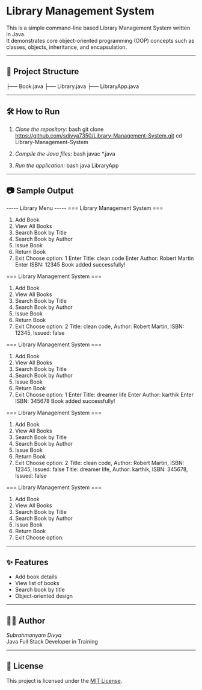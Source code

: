 # Library Management System

This is a simple command-line based Library Management System written in Java.  
It demonstrates core object-oriented programming (OOP) concepts such as classes, objects, inheritance, and encapsulation.

---

## 📁 Project Structure


├── Book.java
├── Library.java
├── LibraryApp.java


---

## 🛠 How to Run

1. *Clone the repository:*
   bash
   git clone https://github.com/sdivya7350/Library-Management-System.git
   cd Library-Management-System
   

2. *Compile the Java files:*
   bash
   javac *.java
   

3. *Run the application:*
   bash
   java LibraryApp
   

---

## 📷 Sample Output


----- Library Menu -----
=== Library Management System ===
1. Add Book
2. View All Books
3. Search Book by Title
4. Search Book by Author
5. Issue Book
6. Return Book
7. Exit
Choose option: 1
Enter Title: clean code
Enter Author: Robert Martin
Enter ISBN: 12345
Book added successfully!

=== Library Management System ===
1. Add Book
2. View All Books
3. Search Book by Title
4. Search Book by Author
5. Issue Book
6. Return Book
7. Exit
Choose option: 2
Title: clean code, Author: Robert Martin, ISBN: 12345, Issued: false

=== Library Management System ===
1. Add Book
2. View All Books
3. Search Book by Title
4. Search Book by Author
5. Issue Book
6. Return Book
7. Exit
Choose option: 1
Enter Title: dreamer life
Enter Author: karthik
Enter ISBN: 345678
Book added successfully!

=== Library Management System ===
1. Add Book
2. View All Books
3. Search Book by Title
4. Search Book by Author
5. Issue Book
6. Return Book
7. Exit
Choose option: 2
Title: clean code, Author: Robert Martin, ISBN: 12345, Issued: false
Title: dreamer life, Author: karthik, ISBN: 345678, Issued: false

=== Library Management System ===
1. Add Book
2. View All Books
3. Search Book by Title
4. Search Book by Author
5. Issue Book
6. Return Book
7. Exit
Choose option:


---

## ✨ Features

- Add book details
- View list of books
- Search book by title
- Object-oriented design

---

## 👨‍💻 Author

*Subrahmanyam Divya*  
Java Full Stack Developer in Training

---

## 📄 License

This project is licensed under the [MIT License](./LICENSE).
